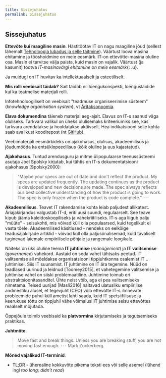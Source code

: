 ```yaml
---
title: Sissejuhatus
permalink: Sissejuhatus
---
```


## Sissejuhatus

__Ettevõte kui maagiline masin__. Hästitöötav IT on nagu maagiline jõud (sellest lähemalt [Tehnoloogia lubadus ja selle täitmine](/IT/Lubadus)). Väärtust loova masina ehitamine ja tööshoidmine on meie eesmärk. IT-on ettevõtte-masina oluline osa. Masin ei tarvitse välja paista, kuid masin on vajalik. Väärtust (ja kasumit) tootva *IT-masinavärgi ehitamine on meie eesmärk*{: .u}.

Ja muidugi on IT huvitav ka intellektuaalselt ja esteetiliselt.

__Mis rolli veebisait täidab?__ Sait täidab nii loengukonspekti, loenguslaidide kui ka teatmelise materjali rolli.

Infotehnoloogiliselt on veebisait "teadmuse organiseerimise süsteem" (_knowledge organisation system_), vt [Äritaksonoomia](/IT/Takson).

__Elava dokumendina__ täieneb materjal aeg-ajalt. Elavus on IT-s saanud väga oluliseks. Tarkvara valikul on üheks olulisemaks kriteeriumiks see, kas tarkvara arendatakse ja hooldatakse aktiivselt. Hea indikatsiooni selle kohta saab avalikust koodirepost (nt [GitHub](https://github.com/)).

Veebimaterjali eesmärkideks on ajakohasus, olulisus, akadeemilisus ja jõudumööda ka entsüklopeedilisus (kõik oluline ja uus kajastatud).

__Ajakohasus__. Tuntud arendusguru ja mitme ülipopulaarse teenussüsteemi asutaja Joel Spolsky kirjutab, kui tähtis on IT-s dokumentatsiooni ajakohasus [Spolsky2000]:

> "Maybe your specs are out of date and don't reflect the product. My specs are updated frequently. The updating continues as the product is developed and new decisions are made. The spec always reflects our best collective understanding of how the product is going to work. The spec is only frozen when the product is code complete." --- 

__Akadeemilisus__. Teavet IT rakendamise kohta leiab paljudest allikatest. Äriajakirjandus valgustab IT-d, eriti uusi suundi, regulaarselt. See teave kipub jääma kaleidoskoopiliseks ja vähekriitiliseks. IT-s aga liigub palju "müüte" - seisukohti, mis võivad küll olla populaarsed, kuid tegelikult ei vasta tõele. Akadeemilised käsitlused - nendeks on eelkõige teadusajakirjade artiklid - võivad küll olla paljusõnalisemad, kuid tavaliselt tuginevad laiemale empiirilisele põhjale ja rangemale loogikale.

Näiteks on üks oluline teema __IT juhtimise__ (_management_) ja __IT valitsemise__ (_governance_) vahekord. Aastaid on seda vahet tähtsaks peetud. IT valitsemise all mõeldakse organisatsiooni tippjuhtkonna osalemist IT .. juhtimisel. Siis IT suunamist. IT juhtimine on IT ära tegemine. Nüüd on teadlased uurinud ja leidnud [Toomey2015], et vahetegemine valitsemise ja juhtimise vahel on siiski problemaatiline. Juhtimine toimub eri abstraktsioonitasanditel. Ühte neist võib, aga ei pea valitsemiseks nimetama. Teised uurijad [Masli2016] näitavad ulatusliku empiirilise andmestiku alusel, et tegevjuht (CEO) võib ettevõtte IT-s ilmnevate probleemide puhul küll ametist lahti saada, kuid IT spetsiifilisuse ja keerukuse tõttu on tippjuhil vähe võimalusi IT juhtimise seisu ettevõttes reaalselt mõjutada. 

Õppejõule toimib veebisaid ka __platvormina__ kirjutamiseks ja tegutsemiseks praktikas.  

__Juhtmõte__.

> Move fast and break things. Unless you are breaking stuff, you are not moving fast enough. --- Mark Zuckerberg.

__Mõned vajalikud IT-terminid__.

- TL;DR - üherealine kokkuvõte pikema teksti ees või selle asemel (lühend ingl _too long; didn’t read_)

